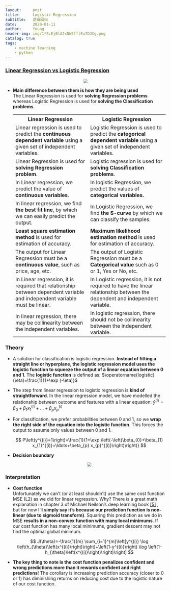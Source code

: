 ```yaml
---
layout:     post
title:      Logistic Regression
subtitle:   逻辑回归
date:       2020-01-11
author:     Young
header-img: img/1*ScEjBlA2xNW4fflEu7DJCg.png
catalog: true
tags:
    - machine learning
    - python
---
```


### [Linear Regression vs Logistic Regression](https://www.javatpoint.com/linear-regression-vs-logistic-regression-in-machine-learning)

<p align="center">
  <img src="https://static.javatpoint.com/tutorial/machine-learning/images/linear-regression-vs-logistic-regression.png" style="zoom:80%" />
</p>

- **Main difference between them is how they are being used**
  <br>
  The Linear Regression is used for **solving Regression problems** whereas Logistic Regression is used for **solving the Classification problems**. 

  <table class="alt">
  <tbody><tr>
  	<th>Linear Regression</th>
  	<th>Logistic Regression</th>
  </tr>
  <tr>
    <td>Linear regression is used to predict the <b>continuous dependent variable</b> using a given set of independent variables.</td>
    <td>Logistic Regression is used to predict the <b>categorical dependent variable </b> using a given set of independent variables.</td>
  </tr>
  <tr>
    <td>Linear Regression is used for <b>solving Regression problem</b>.</td>
    <td>Logistic regression is used for <b>solving Classification problems</b>.</td>
  </tr>
  <tr>
    <td>In Linear regression, we predict the value of <b>continuous variables</b>.</td>
    <td>In logistic Regression, we predict the values of <b>categorical variables</tb>.</td>
  </tr>
  <tr>
    <td>In linear regression, we find <b>the best fit line</b>, by which we can easily predict the output.</td>
    <td>In Logistic Regression, we find <b>the S-curve</b> by which we can classify the samples.</td>
  </tr>
  <tr>
    <td><b>Least square estimation method</b> is used for estimation of accuracy.</td>
    <td><b>Maximum likelihood estimation method</b> is used for estimation of accuracy.</td>
  </tr>
  <tr>
    <td>The output for Linear Regression must be a <b>continuous value</b>, such as price, age, etc.</td>
  	<td>The output of Logistic Regression must be a <b>Categorical value</b> such as 0 or 1, Yes or No, etc.</td>
  </tr>
  <tr>
  	<td>In Linear regression, it is required that relationship between dependent variable and independent variable must be linear.</td>
  	<td>In Logistic regression, it is not required to have the linear relationship between the dependent and independent variable.</td>
  </tr>
  <tr>
  	<td>In linear regression, there may be collinearity between the independent variables.</td>
  	<td>In logistic regression, there should not be collinearity between the independent variable.</td>
  </tr>
  </tbody></table>

### Theory

- A solution for classification is logistic regression. **Instead of fitting a straight line or hyperplane, the logistic regression model uses the logistic function to squeeze the output of a linear equation between 0 and 1**. The **logistic function** is defined as: $\operatorname{logistic}(\eta)=\frac{1}{1+\exp (-\eta)}$

- The step from linear regression to logistic regression is **kind of straightforward**. In the linear regression model, we have modelled the relationship between outcome and features with a linear equation: $\hat{y}^{(i)}=\beta_{0}+\beta_{1} x_{1}^{(i)}+\ldots+\beta_{p} x_{p}^{(i)}$
- For classification, we prefer probabilities between 0 and 1, so we **wrap the right side of the equation into the logistic function**. This forces the output to assume only values between 0 and 1.
  <p align="center">
  $$
  P\left(y^{(i)}=1\right)=\frac{1}{1+\exp \left(-\left(\beta_{0}+\beta_{1} 
  x_{1}^{(i)}+\ldots+\beta_{p} x_{p}^{(i)}\right)\right)}
  $$
  </p>
  
- **Decision boundary**
  
  <p align="center">
    <img src="https://ml-cheatsheet.readthedocs.io/en/latest/_images/logistic_regression_sigmoid_w_threshold.png" style="zoom:80%" />
  </p>

### Interpretation

- **Cost function**
  <br>
  Unfortunately we can’t (or at least shouldn’t) use the same cost function MSE (L2) as we did for linear regression. Why? There is a great math explanation in chapter 3 of Michael Neilson’s deep learning book [[5]](http://neuralnetworksanddeeplearning.com/chap3.html
) , but for now I’ll **simply say it’s because our prediction function is non-linear (due to sigmoid transform)**. Squaring this prediction as we do in MSE **results in a non-convex function with many local minimums**. If our cost function has many local minimums, gradient descent may not find the optimal global minimum.
  <p align="center">
  $$
  J(\theta)=-\frac{1}{m} \sum_{i=1}^{m}\left[y^{(i)} \log   
  \left(h_{\theta}\left(x^{(i)}\right)\right)+\left(1-y^{(i)}\right) \log \left(1-
  h_{\theta}\left(x^{(i)}\right)\right)\right]
  $$
  </p>

- **The key thing to note is the cost function penalizes confident and wrong predictions more than it rewards confident and right predictions**! The corollary is increasing prediction accuracy (closer to 0 or 1) has diminishing returns on reducing cost due to the logistic nature of our cost function.